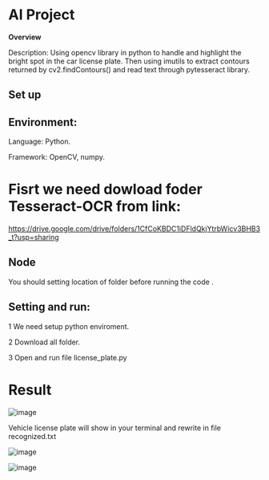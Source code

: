 # AI Project

**Overview**

Description: Using opencv library in python to handle and highlight the bright spot in the car license plate. Then using imutils to extract contours returned by cv2.findContours() and read text through pytesseract library.

## Set up

## Environment:

Language: Python.

Framework: OpenCV, numpy.

# Fisrt we need dowload foder Tesseract-OCR from link:

https://drive.google.com/drive/folders/1CfCoKBDC1iDFldQkjYtrbWicv3BHB3_t?usp=sharing

## Node 
You should setting location of folder before running the code .

## Setting and run:

1 We need setup python enviroment.

2 Download all folder.

3 Open and run file license_plate.py



# Result
![image](https://github.com/datt46999/-Extract-car-license-plate-features/assets/125117718/d3cda3f7-fc23-433c-be52-7a877e4bc8f2)

Vehicle license plate will show in your terminal and rewrite in file recognized.txt

![image](https://github.com/datt46999/-Extract-car-license-plate-features/assets/125117718/469c334a-0567-467b-b505-0e7ae3766ae6)


![image](https://github.com/datt46999/-Extract-car-license-plate-features/assets/125117718/c4534829-7405-4bc3-9651-c25bce2cd56a)

